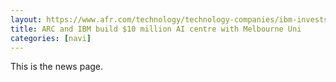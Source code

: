```yaml
---
layout: https://www.afr.com/technology/technology-companies/ibm-invests-10-million-in-melbourne-uni-ai-centre-20190606-p51va7
title: ARC and IBM build $10 million AI centre with Melbourne Uni
categories: [navi]
---
```


This is the news page.
